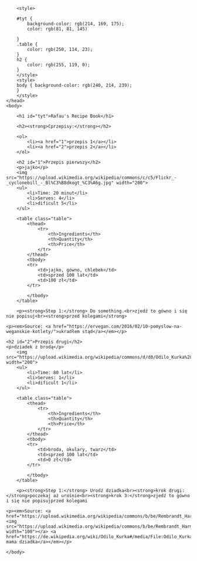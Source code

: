 <!DOCTYPE html>
<html>
    <head>
        <title>Project: Recipe book</title>
        <meta charset="utf-8">
    
        <style>
        
        #tyt {
            background-color: rgb(214, 169, 175);
            color: rgb(81, 81, 145)
            
        }
        .table {
            color: rgb(250, 114, 23);
        }
        h2 {
            color: rgb(255, 119, 0);
        }
        </style>
        <style>
        body { background-color: rgb(240, 214, 239);
        }
        </style>
    </head>
    <body> 
       
        <h1 id="tyt">Rafau's Recipe Book</h1>
        
        <h2><strong>Cprzepisy:</strong></h2>
        
        <ol>
            <li><a href="1">przepis 1</a></li>
            <li><a href="2">przepis 2</a></li>
        </ol>
        
        <h2 id="1">Przepis pierwszy</h2>
        <p>jajko</p>
        <img src="https://upload.wikimedia.org/wikipedia/commons/c/c5/Flickr_-_cyclonebill_-_Bl%C3%B8dkogt_%C3%A6g.jpg" width="200">
        <ul>
            <li>Time: 20 minut</li>
            <li>Serves: 4</li>
            <li>dificult 5</li>
        </ul>
        
        <table class="table">
            <thead>
                <tr>
                    <th>Ingredients</th>
                    <th>Quantity</th>
                    <th>Price</th>
                </tr>
            </thead>
            <tbody>
            <tr>    
                <td>jajko, gówno, chlebek</td>
                <td>sprzed 100 lat</td>
                <td>100 zł</td>
            </tr>
            
            </tbody>
        </table>
        
        <p><strong>Step 1:</strong> Do something.<br>zjedź to gówno i się nie popisuj<br><strong>przed kolegami</strong>
</p>
        
    <p><em>Source: <a href="https://ervegan.com/2016/02/10-pomyslow-na-weganskie-kotlety/">ukradłem stąd</a></em></p>
    
    <h2 id="2">Przepis drugi</h2>
    <p>dziadek z brodą</p>
        <img src="https://upload.wikimedia.org/wikipedia/commons/d/d0/Odilo_Kurka%2C_Juni_2016%2C_Foto_Frommel.jpg" width="200">
        <ul>
            <li>Time: 80 lat</li>
            <li>Serves: 1</li>
            <li>dificult 1</li>
        </ul>
        
        <table class="table">
            <thead>
                <tr>
                    <th>Ingredients</th>
                    <th>Quantity</th>
                    <th>Price</th>
                </tr>
            </thead>
            <tbody>
            <tr>    
                <td>broda, okulary, twarz</td>
                <td>sprzed 100 lat</td>
                <td>0 zł</td>
            </tr>
            
            </tbody>
        </table>
        
        <p><strong>Step 1:</strong> Urodź dziadka<br><strong>krok drugi:</strong>poczekaj aż urośnie<br><strong>krok 3:</strong>zjedź to gówno i się nie popisujprzed kolegami
</p>
        
    <p><em>Source: <a href="https://upload.wikimedia.org/wikipedia/commons/b/be/Rembrandt_Harmensz._van_Rijn_108.jpg"><img src="https://upload.wikimedia.org/wikipedia/commons/b/be/Rembrandt_Harmensz._van_Rijn_108.jpg"   width="100"></a> <a href="https://de.wikipedia.org/wiki/Odilo_Kurka#/media/File:Odilo_Kurka,_Juni_2016,_Foto_Frommel.jpg"> mama dziadka</a></em></p>
    
    </body>
</html>
